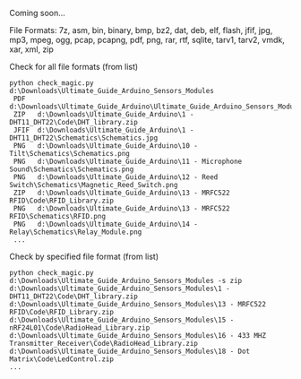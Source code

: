 Coming soon...

File Formats:
7z,
asm,
bin,
binary,
bmp,
bz2,
dat,
deb,
elf,
flash,
jfif,
jpg,
mp3,
mpeg,
ogg,
pcap,
pcapng,
pdf,
png,
rar,
rtf,
sqlite,
tarv1,
tarv2,
vmdk,
xar,
xml,
zip


Check for all file formats (from list)
```text
python check_magic.py d:\Downloads\Ultimate_Guide_Arduino_Sensors_Modules        
 PDF   d:\Downloads\Ultimate_Guide_Arduino\Ultimate_Guide_Arduino_Sensors_Modules.pdf
 ZIP   d:\Downloads\Ultimate_Guide_Arduino\1 - DHT11_DHT22\Code\DHT_library.zip
 JFIF  d:\Downloads\Ultimate_Guide_Arduino\1 - DHT11_DHT22\Schematics\Schematics.jpg
 PNG   d:\Downloads\Ultimate_Guide_Arduino\10 - Tilt\Schematics\Schematics.png
 PNG   d:\Downloads\Ultimate_Guide_Arduino\11 - Microphone Sound\Schematics\Schematics.png
 PNG   d:\Downloads\Ultimate_Guide_Arduino\12 - Reed Switch\Schematics\Magnetic_Reed_Switch.png
 ZIP   d:\Downloads\Ultimate_Guide_Arduino\13 - MRFC522 RFID\Code\RFID_Library.zip
 PNG   d:\Downloads\Ultimate_Guide_Arduino\13 - MRFC522 RFID\Schematics\RFID.png
 PNG   d:\Downloads\Ultimate_Guide_Arduino\14 - Relay\Schematics\Relay_Module.png
 ...
 ```
 Check by specified file format (from list)
 ```text
python check_magic.py d:\Downloads\Ultimate_Guide_Arduino_Sensors_Modules -s zip
d:\Downloads\Ultimate_Guide_Arduino_Sensors_Modules\1 - DHT11_DHT22\Code\DHT_library.zip
d:\Downloads\Ultimate_Guide_Arduino_Sensors_Modules\13 - MRFC522 RFID\Code\RFID_Library.zip
d:\Downloads\Ultimate_Guide_Arduino_Sensors_Modules\15 - nRF24L01\Code\RadioHead_Library.zip
d:\Downloads\Ultimate_Guide_Arduino_Sensors_Modules\16 - 433 MHZ Transmitter_Receiver\Code\RadioHead_Library.zip
d:\Downloads\Ultimate_Guide_Arduino_Sensors_Modules\18 - Dot Matrix\Code\LedControl.zip
...
```
